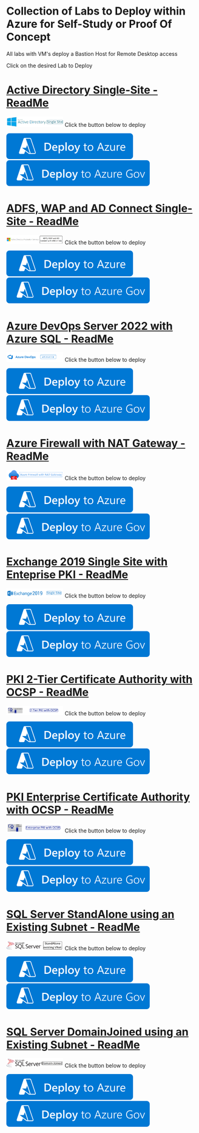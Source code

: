 # Collection of Labs to Deploy within Azure for Self-Study or Proof Of Concept

All labs with VM's deploy a Bastion Host for Remote Desktop access

Click on the desired Lab to Deploy

# [Active Directory Single-Site - ReadMe](https://github.com/elliottfieldsjr/KillerHomeLab-ARM/blob/main/Deployments/Deploy-ActiveDirectory-Single-Site.md)
<img src="Deployments/x_Images/ActiveDirectorySingleSite.png" alt="Active Directory" width="150">
Click the button below to deploy

[![Deploy To Azure](https://raw.githubusercontent.com/Azure/azure-quickstart-templates/master/1-CONTRIBUTION-GUIDE/images/deploytoazure.svg?sanitize=true)](https://portal.azure.com/#create/Microsoft.Template/uri/https%3A%2F%2Fraw.githubusercontent.com%2Felliottfieldsjr%2FKillerHomeLab-ARM%2Fmain%2FDeployments%2FDeploy-ActiveDirectory-Single-Site.json)
[![Deploy To Azure US Gov](https://raw.githubusercontent.com/Azure/azure-quickstart-templates/master/1-CONTRIBUTION-GUIDE/images/deploytoazuregov.svg?sanitize=true)](https://portal.azure.us/#create/Microsoft.Template/uri/https%3A%2F%2Fraw.githubusercontent.com%2Felliottfieldsjr%2FKillerHomeLab-ARM%2Fmain%2FDeployments%2FDeploy-ActiveDirectory-Single-Site.json)


# [ADFS, WAP and AD Connect Single-Site - ReadMe](https://github.com/elliottfieldsjr/KillerHomeLab-ARM/blob/comingsoon/Deployments/Deploy-ADFS-WAP-and-ADConnect-Single-Site.md)
<img src="Deployments/x_Images/ADFSSingleSite.png" alt="ADFS, WAP and AD Connect Single-Site" width="150">
Click the button below to deploy

[![Deploy To Azure](https://raw.githubusercontent.com/Azure/azure-quickstart-templates/master/1-CONTRIBUTION-GUIDE/images/deploytoazure.svg?sanitize=true)](https://portal.azure.com/#create/Microsoft.Template/uri/https%3A%2F%2Fraw.githubusercontent.com%2Felliottfieldsjr%2FKillerHomeLab-ARM%2Fcomingsoon%2FDeployments%2FDeploy-ADFS-WAP-and-ADConnect-Single-Site.json)
[![Deploy To Azure US Gov](https://raw.githubusercontent.com/Azure/azure-quickstart-templates/master/1-CONTRIBUTION-GUIDE/images/deploytoazuregov.svg?sanitize=true)](https://portal.azure.us/#create/Microsoft.Template/uri/https%3A%2F%2Fraw.githubusercontent.com%2Felliottfieldsjr%2FKillerHomeLab-ARM%2Fcomingsoon%2FDeployments%2FDeploy-ADFS-WAP-and-ADConnect-Single-Site.json)

# [Azure DevOps Server 2022 with Azure SQL - ReadMe](https://github.com/elliottfieldsjr/KillerHomeLab-ARM/blob/main/Deployments/Deploy-DevOpsServer-2022-with-AzureSQL.md)
<img src="Deployments/x_Images/AzureDevOpsServerwithAzureSQL.png" alt="Azure DevOps Server" width="150">
Click the button below to deploy

[![Deploy To Azure](https://raw.githubusercontent.com/Azure/azure-quickstart-templates/master/1-CONTRIBUTION-GUIDE/images/deploytoazure.svg?sanitize=true)](https://portal.azure.com/#create/Microsoft.Template/uri/https%3A%2F%2Fraw.githubusercontent.com%2Felliottfieldsjr%2FKillerHomeLab-ARM%2Fmain%2FDeployments%2FDeploy-DevOpsServer-2022-with-AzureSQL.json)
[![Deploy To Azure US Gov](https://raw.githubusercontent.com/Azure/azure-quickstart-templates/master/1-CONTRIBUTION-GUIDE/images/deploytoazuregov.svg?sanitize=true)](https://portal.azure.us/#create/Microsoft.Template/uri/https%3A%2F%2Fraw.githubusercontent.com%2Felliottfieldsjr%2FKillerHomeLab-ARM%2Fmain%2FDeployments%2FDeploy-DevOpsServer-2022-with-AzureSQL.json)

# [Azure Firewall with NAT Gateway - ReadMe](https://github.com/elliottfieldsjr/KillerHomeLab-ARM/blob/main/Deployments/Deploy-AzureFirewall-with-NATGateway.md)
<img src="Deployments/x_Images/AzureFirewall.png" alt="Azure Firewall" width="150">
Click the button below to deploy

[![Deploy To Azure](https://raw.githubusercontent.com/Azure/azure-quickstart-templates/master/1-CONTRIBUTION-GUIDE/images/deploytoazure.svg?sanitize=true)](https://portal.azure.com/#create/Microsoft.Template/uri/https%3A%2F%2Fraw.githubusercontent.com%2Felliottfieldsjr%2FKillerHomeLab-ARM%2Fmain%2FDeployments%2FDeploy-AzureFirewall-with-NATGateway.json)
[![Deploy To Azure US Gov](https://raw.githubusercontent.com/Azure/azure-quickstart-templates/master/1-CONTRIBUTION-GUIDE/images/deploytoazuregov.svg?sanitize=true)](https://portal.azure.us/#create/Microsoft.Template/uri/https%3A%2F%2Fraw.githubusercontent.com%2Felliottfieldsjr%2FKillerHomeLab-ARM%2Fmain%2FDeployments%2FDeploy-AzureFirewall-with-NATGateway.json)

# [Exchange 2019 Single Site with Enteprise PKI - ReadMe](https://github.com/elliottfieldsjr/KillerHomeLab-ARM/blob/main/Deployments/Deploy-Exchange2019-Single-Site-with-EnterprisePKI.md)
<img src="Deployments/x_Images/Exchange2019SingleSite.png" alt="Exchange 2019 Single Site with Enteprise PKI" width="150">
Click the button below to deploy

[![Deploy To Azure](https://raw.githubusercontent.com/Azure/azure-quickstart-templates/master/1-CONTRIBUTION-GUIDE/images/deploytoazure.svg?sanitize=true)](https://portal.azure.com/#create/Microsoft.Template/uri/https%3A%2F%2Fraw.githubusercontent.com%2Felliottfieldsjr%2FKillerHomeLab-ARM%2Fmain%2FDeployments%2FDeploy-Exchange2019-Single-Site-with-EnterprisePKI.json)
[![Deploy To Azure US Gov](https://raw.githubusercontent.com/Azure/azure-quickstart-templates/master/1-CONTRIBUTION-GUIDE/images/deploytoazuregov.svg?sanitize=true)](https://portal.azure.us/#create/Microsoft.Template/uri/https%3A%2F%2Fraw.githubusercontent.com%2Felliottfieldsjr%2FKillerHomeLab-ARM%2Fmain%2FDeployments%2FDeploy-Exchange2019-Single-Site-with-EnterprisePKI.json)

# [PKI 2-Tier Certificate Authority with OCSP - ReadMe](https://github.com/elliottfieldsjr/KillerHomeLab-ARM/blob/main/Deployments/Deploy-PKI-2Tier-CA-With-OCSP.md)
<img src="Deployments/x_Images/2TierPKI.png" alt="PKI 2-Tier Certificate Authority with OCSP" width="150">
Click the button below to deploy

[![Deploy To Azure](https://raw.githubusercontent.com/Azure/azure-quickstart-templates/master/1-CONTRIBUTION-GUIDE/images/deploytoazure.svg?sanitize=true)](https://portal.azure.com/#create/Microsoft.Template/uri/https%3A%2F%2Fraw.githubusercontent.com%2Felliottfieldsjr%2FKillerHomeLab-ARM%2Fmain%2FDeployments%2FDeploy-PKI-2Tier-CA-With-OCSP.json)
[![Deploy To Azure US Gov](https://raw.githubusercontent.com/Azure/azure-quickstart-templates/master/1-CONTRIBUTION-GUIDE/images/deploytoazuregov.svg?sanitize=true)](https://portal.azure.us/#create/Microsoft.Template/uri/https%3A%2F%2Fraw.githubusercontent.com%2Felliottfieldsjr%2FKillerHomeLab-ARM%2Fmain%2FDeployments%2FDeploy-PKI-2Tier-CA-With-OCSP.json)

# [PKI Enterprise Certificate Authority with OCSP - ReadMe](https://github.com/elliottfieldsjr/KillerHomeLab-ARM/blob/main/Deployments/Deploy-PKI-Enterprise-CA-With-OCSP.md)
<img src="Deployments/x_Images/EnterprisePKI.png" alt="PKI Enterprise Certificate Authority with OCSP" width="150">
Click the button below to deploy

[![Deploy To Azure](https://raw.githubusercontent.com/Azure/azure-quickstart-templates/master/1-CONTRIBUTION-GUIDE/images/deploytoazure.svg?sanitize=true)](https://portal.azure.com/#create/Microsoft.Template/uri/https%3A%2F%2Fraw.githubusercontent.com%2Felliottfieldsjr%2FKillerHomeLab-ARM%2Fmain%2FDeployments%2FDeploy-PKI-Enterprise-CA-With-OCSP.json)
[![Deploy To Azure US Gov](https://raw.githubusercontent.com/Azure/azure-quickstart-templates/master/1-CONTRIBUTION-GUIDE/images/deploytoazuregov.svg?sanitize=true)](https://portal.azure.us/#create/Microsoft.Template/uri/https%3A%2F%2Fraw.githubusercontent.com%2Felliottfieldsjr%2FKillerHomeLab-ARM%2Fmain%2FDeployments%2FDeploy-PKI-Enterprise-CA-With-OCSP.json)

# [SQL Server StandAlone using an Existing Subnet - ReadMe](https://github.com/elliottfieldsjr/KillerHomeLab-ARM/blob/main/Deployments/Deploy-SQLServer-StandAlone-to-Existing-VNet.md)
<img src="Deployments/x_Images/SQLStandAloneExistingVNet.png" alt="SQL Server StandAlone using an Existing Subnet" width="150">
Click the button below to deploy

[![Deploy To Azure](https://raw.githubusercontent.com/Azure/azure-quickstart-templates/master/1-CONTRIBUTION-GUIDE/images/deploytoazure.svg?sanitize=true)](https://portal.azure.com/#create/Microsoft.Template/uri/https%3A%2F%2Fraw.githubusercontent.com%2Felliottfieldsjr%2FKillerHomeLab-ARM%2Fmain%2FDeployments%2FDeploy-SQLServer-StandAlone-to-Existing-VNet.json)
[![Deploy To Azure US Gov](https://raw.githubusercontent.com/Azure/azure-quickstart-templates/master/1-CONTRIBUTION-GUIDE/images/deploytoazuregov.svg?sanitize=true)](https://portal.azure.us/#create/Microsoft.Template/uri/https%3A%2F%2Fraw.githubusercontent.com%2Felliottfieldsjr%2FKillerHomeLab-ARM%2Fmain%2FDeployments%2FDeploy-SQLServer-StandAlone-to-Existing-VNet.json)

# [SQL Server DomainJoined using an Existing Subnet - ReadMe](https://github.com/elliottfieldsjr/KillerHomeLab-ARM/blob/main/Deployments/Deploy-SQLServer-DomainJoined-to-Existing-VNet.md)
<img src="Deployments/x_Images/SQLDomainJoined.png" alt="SQL Server DomainJoined using an Existing Subnet" width="150">
Click the button below to deploy

[![Deploy To Azure](https://raw.githubusercontent.com/Azure/azure-quickstart-templates/master/1-CONTRIBUTION-GUIDE/images/deploytoazure.svg?sanitize=true)](https://portal.azure.com/#create/Microsoft.Template/uri/https%3A%2F%2Fraw.githubusercontent.com%2Felliottfieldsjr%2FKillerHomeLab-ARM%2Fmain%2FDeployments%2FDeploy-SQLServer-DomainJoined-to-Existing-VNet.json)
[![Deploy To Azure US Gov](https://raw.githubusercontent.com/Azure/azure-quickstart-templates/master/1-CONTRIBUTION-GUIDE/images/deploytoazuregov.svg?sanitize=true)](https://portal.azure.us/#create/Microsoft.Template/uri/https%3A%2F%2Fraw.githubusercontent.com%2Felliottfieldsjr%2FKillerHomeLab-ARM%2Fmain%2FDeployments%2FDeploy-SQLServer-DomainJoined-to-Existing-VNet.json)